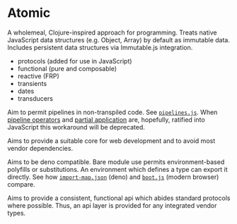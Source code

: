 # Atomic
A wholemeal, Clojure-inspired approach for programming.  Treats native JavaScript data structures (e.g. Object, Array) by default as immutable data.  Includes persistent data structures via Immutable.js integration.

* protocols (added for use in JavaScript)
* functional (pure and composable)
* reactive (FRP)
* transients
* dates
* transducers

Aim to permit pipelines in non-transpiled code.  See [`pipelines.js`](./pipelines.js).  When [pipeline operators](https://github.com/tc39/proposal-pipeline-operator) and [partial application](https://github.com/tc39/proposal-partial-application) are, hopefully, ratified into JavaScript this workaround will be deprecated.

Aims to provide a suitable core for web development and to avoid most vendor dependencies.

Aims to be deno compatible.  Bare module use permits environment-based polyfills or substitutions.  An environment which defines a type can export it directly.  See how [`import-map.json`](./import-map.json) (deno) and [`boot.js`](./public/assets/boot.js) (modern browser) compare.

Aims to provide a consistent, functional api which abides standard protocols where possible.  Thus, an api layer is provided for any integrated vendor types.